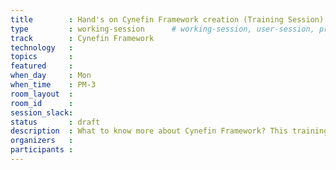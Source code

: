```yaml
---
title        : Hand's on Cynefin Framework creation (Training Session)
type         : working-session      # working-session, user-session, product-session
track        : Cynefin Framework
technology   :
topics       :
featured     :
when_day     : Mon
when_time    : PM-3
room_layout  :
room_id      :
session_slack: 
status       : draft
description  : What to know more about Cynefin Framework? This training session will give you hands on experience in creating maps for multiple scenarios
organizers   :
participants :
---
```



<!--(add intro)

## WHY

(...)

## What

(...)

## Outcomes

(...)

## References

(...)


## Previous-->
